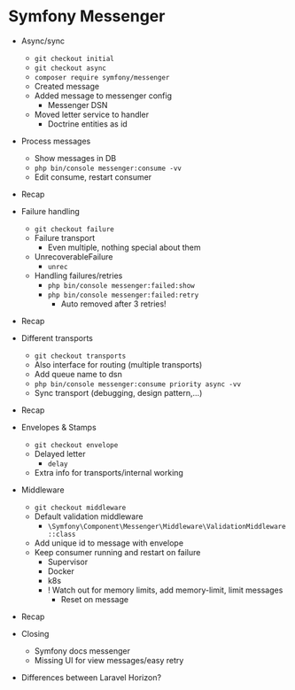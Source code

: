 # Symfony Messenger

- Async/sync
  - `git checkout initial`
  - `git checkout async`
  - `composer require symfony/messenger`
  - Created message
  - Added message to messenger config
    - Messenger DSN
  - Moved letter service to handler
    - Doctrine entities as id
- Process messages
  - Show messages in DB
  - `php bin/console messenger:consume -vv`
  - Edit consume, restart consumer
- Recap
- Failure handling
  - `git checkout failure`
  - Failure transport
    - Even multiple, nothing special about them
  - UnrecoverableFailure
    - `unrec`
  - Handling failures/retries
    - `php bin/console messenger:failed:show`
    - `php bin/console messenger:failed:retry`
      - Auto removed after 3 retries!
- Recap
- Different transports
  - `git checkout transports` 
  - Also interface for routing (multiple transports)
  - Add queue name to dsn
  - `php bin/console messenger:consume priority async -vv`
  - Sync transport (debugging, design pattern,...)
- Recap
- Envelopes & Stamps
  - `git checkout envelope` 
  - Delayed letter
    - `delay`
  - Extra info for transports/internal working
- Middleware
  - `git checkout middleware`
  - Default validation middleware
    - `\Symfony\Component\Messenger\Middleware\ValidationMiddleware::class`
  - Add unique id to message with envelope
  - Keep consumer running and restart on failure
    - Supervisor
    - Docker
    - k8s
    - ! Watch out for memory limits, add memory-limit, limit messages
      - Reset on message
- Recap
- Closing
  - Symfony docs messenger
  - Missing UI for view messages/easy retry

- Differences between Laravel Horizon?

